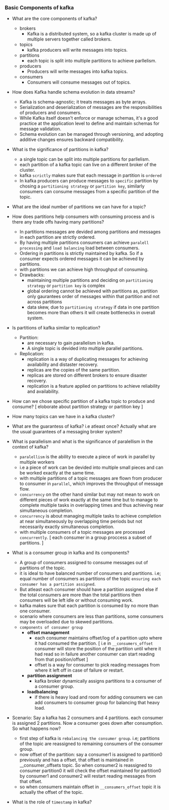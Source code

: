 ### Basic Components of kafka
- What are the core components of kafka?
    - brokers
        - Kafka is a distributed system, so a kafka cluster is made up of multiple servers together called brokers.
    - topics 
        - kafka producers will write messages into topics. 
    - partitions
        - each topic is split into multiple partitions to achieve parllelism.
    - producers
        - Producers will write messages into kafka topics.
    - consumers
        - Consumers will consume messages out of topics.

- How does Kafka handle schema evolution in data streams?
    - Kafka is schema-agnostic; it treats messages as byte arrays.
    - Serialization and deserialization of messages are the responsibilities of producers and consumers.
    - While Kafka itself doesn't enforce or manage schemas, it's a good practice at the application level to define and maintain schemas for message validation.
    - Schema evolution can be managed through versioning, and adopting additive changes ensures backward compatibility.

- What is the significance of partitions in kafka?
    - a single topic can be split into multiple partitions for parllelism.
    - each partition of a kafka topic can live on a different broker of the cluster.
    - kafka `scrictly` makes sure that each message in partition is `ordered`
    - In kafka producers can produce messages to `specific` partition by chosing a `partitioning strategy` or `partition key`, similarly consumers can consume messages from a specific partition of the topic.
    
- What are the ideal number of partitions we can have for a topic?

- How does partitions help consumers with consuming process and is there any trade offs having many partitions?
    - In partitions messages are devided among partitions and messages in each partition are strictly ordered. 
    - By having multiple partitions consumers can achieve `paralell processing` and `load balancing` load between consumers.
    - Ordering in partitions is strictly maintained by kafka. So if a consumer expects ordered messages it can be achieved by partitions.
    - with partitions we can achieve high throughput of consuming.
    - Drawbacks:
        - maintaining multiple partitions and deciding on `partitioning strategy` or `partition key` is complex
        - global ordering cannot be achieved with partitions as, partition only gaurantees order of messages within that partition and not across partitions
        - data skew, due to `partitioning strategy` if data in one partition becomes more than others it will create bottlenecks in overall system.

- Is partitions of kafka similar to replication?
    - Partition: 
        - are necessary to gain parallelism in kafka. 
        - A single topic is devided into multiple parallel partitions.
    - Replication:
        - replication is a way of duplicating messages for achieving availability and distaster recovery. 
        - replicas are the copies of the same partition. 
        - replicas are stored on different brokers to ensure disaster recovery.
        - replication is a feature applied on partitions to achieve reliability and availability.

- How can we chose specific partition of a kafka topic to produce and consume? [ eloborate about partition strategy or partition key ]

- How many topics can we have in a kafka cluster?

- What are the guarantess of kafka? i.e atleast once? Actually what are the usual guarantees of a messaging broker system?

- What is parallelism and what is the significance of paralellism in the context of kafka?
    - `paralellism` is the ability to execute a piece of work in parallel by multiple workers
    - i.e a piece of work can be devided into multiple small pieces and can be worked exactly at the same time. 
    - with multiple partitions of a topic messages are flown from producer to consumer in `parallel`, which improves the throughput of message flow.
    - `concurrency` on the other hand similar but may not mean to work on different pieces of work exactly at the same time but to manage to complete multiple tasks in overlapping times and thus achieving near simultaneous completion. 
    - `concurrency` is about managing multiple tasks to achieve completion at near simultaneously by overlapping time periods but not necessarily exactly simultaneous completion.
    - with multiple consumers of a topic messages are processed `concurrently`. [ each consumer in a group proccess a subset of partitions. ]

- What is a consumer group in kafka and its components?
    - A group of consumers assigned to consume messages out of partitions of the topic.
    - it is ideal to have balanced number of consumers and partitions. i.e; equal number of consumers as partitions of the topic `ensuring each consumer has a partition assigned`.
    - But atleast each consumer should have a partition assigned else if the total consumers are more than the total partitions then consumers will be left idle or without consuming work.
    - kafka makes sure that each partition is consumed by no more than one consumer.
    - scenario where consumers are less than partitions, some consumers may be overloaded due to skewed partitions.
    - `components of consumer group`
        - **offset management**
            - each consumer maintains offset/log of a partition upto where it had consumed the partition. [ i.e in `__consumers_offset` consumer will store the position of the partition until where it had read so in failure another consumer can start reading from that position/offset ]
            - offset is a way for consumer to pick reading messages from where it left off in case of failure or restart.
        - **partition assignment** 
            - kafka broker dynamically assigns partitions to a consumer of a consumer group.
        - **loadbalancing**
            - if there is heavy load and room for adding consumers we can add consumers to consumer group for balancing that heavy load.

- Scenario: Say a kafka has 2 consumers and 4 partitions. each consumer is assigned 2 partitions. Now a consumer goes down after consumption. So what happens now?
    - first step of kafka is `rebalancing the consumer group`. i.e; partitions of the topic are reassigned to remaining consumers of the consumer group. 
    - now offset of the partition: say a consumer1 is assigned to partition0 previously and has a offset, that offset is maintained in __consumer_offsets topic. So when consumer2 is reassigned to consumer partition0 it will check the offset maintained for partition0 by consumer1 and consumer2 will restart reading messages from that offset. 
    - so when consumers maintain offset in `__consumers_offset` topic it is actually the offset of the topic.             


- What is the role of `timestamp` in kafka?